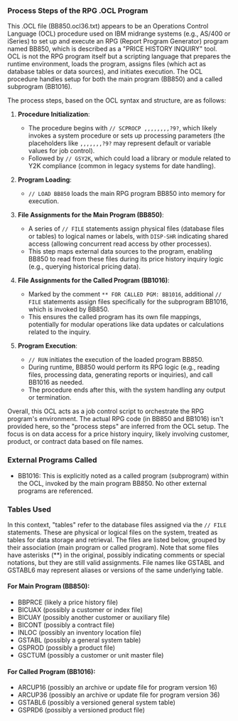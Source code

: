 ### Process Steps of the RPG .OCL Program

This .OCL file (BB850.ocl36.txt) appears to be an Operations Control Language (OCL) procedure used on IBM midrange systems (e.g., AS/400 or iSeries) to set up and execute an RPG (Report Program Generator) program named BB850, which is described as a "PRICE HISTORY INQUIRY" tool. OCL is not the RPG program itself but a scripting language that prepares the runtime environment, loads the program, assigns files (which act as database tables or data sources), and initiates execution. The OCL procedure handles setup for both the main program (BB850) and a called subprogram (BB1016).

The process steps, based on the OCL syntax and structure, are as follows:

1. **Procedure Initialization**: 
   - The procedure begins with `// SCPROCP ,,,,,,,,?9?`, which likely invokes a system procedure or sets up processing parameters (the placeholders like `,,,,,,,?9?` may represent default or variable values for job control).
   - Followed by `// GSY2K`, which could load a library or module related to Y2K compliance (common in legacy systems for date handling).

2. **Program Loading**:
   - `// LOAD BB850` loads the main RPG program BB850 into memory for execution.

3. **File Assignments for the Main Program (BB850)**:
   - A series of `// FILE` statements assign physical files (database files or tables) to logical names or labels, with `DISP-SHR` indicating shared access (allowing concurrent read access by other processes).
   - This step maps external data sources to the program, enabling BB850 to read from these files during its price history inquiry logic (e.g., querying historical pricing data).

4. **File Assignments for the Called Program (BB1016)**:
   - Marked by the comment `** FOR CALLED PGM: BB1016`, additional `// FILE` statements assign files specifically for the subprogram BB1016, which is invoked by BB850.
   - This ensures the called program has its own file mappings, potentially for modular operations like data updates or calculations related to the inquiry.

5. **Program Execution**:
   - `// RUN` initiates the execution of the loaded program BB850.
   - During runtime, BB850 would perform its RPG logic (e.g., reading files, processing data, generating reports or inquiries), and call BB1016 as needed.
   - The procedure ends after this, with the system handling any output or termination.

Overall, this OCL acts as a job control script to orchestrate the RPG program's environment. The actual RPG code (in BB850 and BB1016) isn't provided here, so the "process steps" are inferred from the OCL setup. The focus is on data access for a price history inquiry, likely involving customer, product, or contract data based on file names.

### External Programs Called

- BB1016: This is explicitly noted as a called program (subprogram) within the OCL, invoked by the main program BB850. No other external programs are referenced.

### Tables Used

In this context, "tables" refer to the database files assigned via the `// FILE` statements. These are physical or logical files on the system, treated as tables for data storage and retrieval. The files are listed below, grouped by their association (main program or called program). Note that some files have asterisks (**) in the original, possibly indicating comments or special notations, but they are still valid assignments. File names like GSTABL and GSTABL6 may represent aliases or versions of the same underlying table.

#### For Main Program (BB850):
- BBPRCE (likely a price history file)
- BICUAX (possibly a customer or index file)
- BICUAY (possibly another customer or auxiliary file)
- BICONT (possibly a contract file)
- INLOC (possibly an inventory location file)
- GSTABL (possibly a general system table)
- GSPROD (possibly a product file)
- GSCTUM (possibly a customer or unit master file)

#### For Called Program (BB1016):
- ARCUP16 (possibly an archive or update file for program version 16)
- ARCUP36 (possibly an archive or update file for program version 36)
- GSTABL6 (possibly a versioned general system table)
- GSPRD6 (possibly a versioned product file)